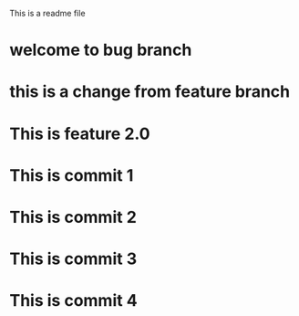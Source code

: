 This is a readme file
# welcome to bug branch

# this is a change from feature branch
# This is feature 2.0
# This is commit 1
# This is commit 2
# This is commit 3
# This is commit 4

